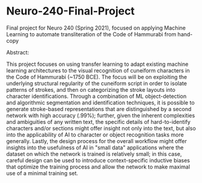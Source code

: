 # Neuro-240-Final-Project
Final project for Neuro 240 (Spring 2021), focused on applying Machine Learning to automate transliteration of the Code of Hammurabi from hand-copy

Abstract:

This project focuses on using transfer learning to adapt existing machine learning architectures to the visual recognition of cuneiform characters
in the Code of Hammurabi (~1750 BCE). The focus will be on exploiting the underlying structural regularity of the cuneiform script in order to isolate
patterns of strokes, and then on categorizing the stroke layouts into character identifications. Through a combination of ML object-detection and algorithmic
segmentation and identification techniques, it is possible to generate stroke-based representations that are distinguished by a second network with high accuracy ($.99\%$);
further, given the inherent complexities and ambiguities of any written text, the specific details of hard-to-identify characters and/or sections might offer insight not only
into the text, but also into the applicability of AI to character or object recognition tasks more generally. Lastly, the design process for the overall workflow might offer
insights into the usefulness of AI in "small data" applications where the dataset on which the network is trained is relatively small; in this case, careful design can be used
to introduce context-specific inductive biases that optimize the training process and allow the network to make maximal use of a minimal training set.
